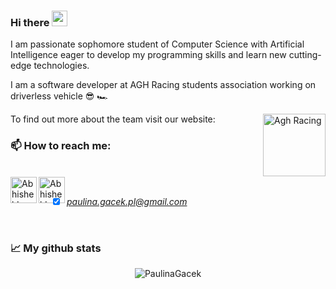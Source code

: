 ### Hi there <img src="https://media.giphy.com/media/hvRJCLFzcasrR4ia7z/giphy.gif" width="25px">

I am passionate sophomore student of Computer Science with Artificial Intelligence eager to develop my programming skills and learn new cutting-edge technologies.

I am a software developer at AGH Racing students association working on driverless vehicle  :sunglasses: 🏎️

To find out more about the team visit our website: 
<a href="https://www.racing.agh.edu.pl/">
  <img align="right" alt="Agh Racing" width="100px" src="https://www.racing.agh.edu.pl/wp-content/uploads/2020/09/AGH-Racing_RGB_black-and-red-1.png" />
  </a>
</br>

### 📫 How to reach me: ###

</br>
<a href="https://www.linkedin.com/in/paulina-gacek-44bb2b229/">
  <img align="left" alt="Abhishek's LinkedIN" width="42px" src="https://raw.githubusercontent.com/peterthehan/peterthehan/master/assets/linkedin.svg" />
  </a>
<a href="https://www.linkedin.com/in/paulina-gacek-44bb2b229/">
  <img align="left" alt="Abhishek's LinkedIN" width="42px" src="https://freesvg.org/img/Mail-Icon-White-on-Grey.png" />

</br>
  
- [x] *paulina.gacek.pl@gmail.com*
  
</br>

###  📈 My github stats ###

<p align="center"> <img src="https://github-readme-stats.vercel.app/api?username=PaulinaGacek&show_icons=true&theme=gotham" alt="PaulinaGacek" />
